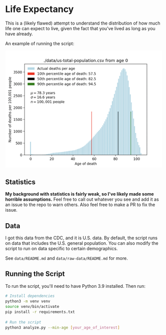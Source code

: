 # Life Expectancy

This is a (likely flawed) attempt to understand the distribution of how much
life one can expect to live, given the fact that you've lived as long as you
have already.

An example of running the script:

<img alt="min_age=0 us-total-population" src="./examples/min_age=0,us-total-population.png" style="max-width:500px;"/>

## Statistics

**My background with statistics is fairly weak, so I've likely made some horrible
assumptions.** Feel free to call out whatever you see and add it as an issue to
the repo to warn others. Also feel free to make a PR to fix the issue.

## Data

I got this data from the CDC, and it is U.S. data. By default, the script runs
on data that includes the U.S. general population. You can also modify the
script to run on data specific to certain demographics.

See `data/README.md` and `data/raw-data/README.md` for more.

## Running the Script

To run the script, you'll need to have Python 3.9 installed. Then run:

```bash
# Install dependencies
python3 -m venv venv
source venv/bin/activate
pip install -r requirements.txt

# Run the script
python3 analyze.py --min-age [your_age_of_interest]
```
